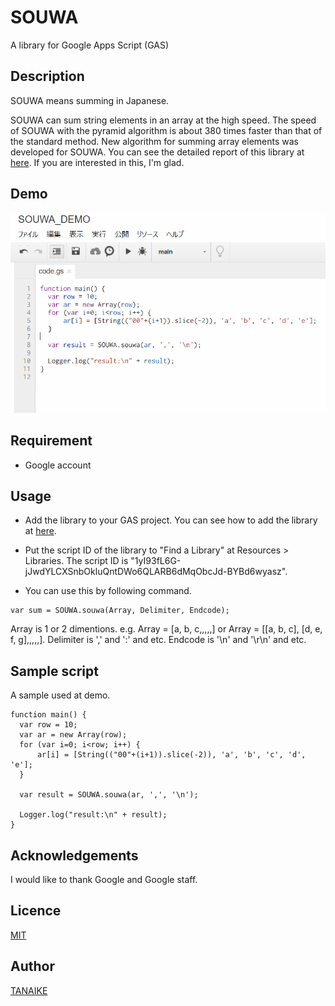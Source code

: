 # SOUWA

A library for Google Apps Script (GAS)

## Description

SOUWA means summing in Japanese.

SOUWA can sum string elements in an array at the high speed. The speed of SOUWA with the pyramid algorithm is about 380 times faster than that of the standard method. New algorithm for summing array elements was developed for SOUWA. You can see the detailed report of this library at [here](). If you are interested in this, I'm glad.

## Demo

![](demo.gif)

## Requirement

- Google account

## Usage

- Add the library to your GAS project. You can see how to add the library at [here](https://developers.google.com/apps-script/guide_libraries).

- Put the script ID of the library to "Find a Library" at Resources > Libraries. The script ID is "1yI93fL6G-jJwdYLCXSnbOkluQntDWo6QLARB6dMqObcJd-BYBd6wyasz".

- You can use this by following command.

```
var sum = SOUWA.souwa(Array, Delimiter, Endcode);
```

Array is 1 or 2 dimentions.  e.g. Array = [a, b, c,,,,,] or Array = [[a, b, c], [d, e, f, g],,,,,]. Delimiter is ',' and ':' and etc. Endcode is '\n' and '\r\n' and etc.

## Sample script

A sample used at demo.

```
function main() {
  var row = 10;
  var ar = new Array(row);
  for (var i=0; i<row; i++) {
      ar[i] = [String(("00"+(i+1)).slice(-2)), 'a', 'b', 'c', 'd', 'e'];
  }

  var result = SOUWA.souwa(ar, ',', '\n');

  Logger.log("result:\n" + result);
}
```

## Acknowledgements

I would like to thank Google and Google staff.

## Licence

[MIT](LICENCE)

## Author

[TANAIKE](https://github.com/tanaikech)

